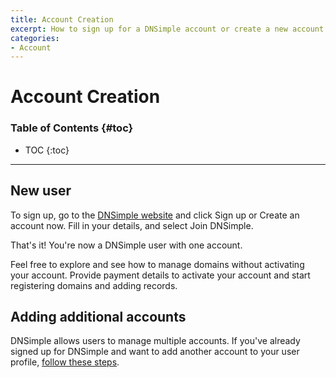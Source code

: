 ```yaml
---
title: Account Creation
excerpt: How to sign up for a DNSimple account or create a new account for an existing DNSimple user.
categories:
- Account
---
```


# Account Creation

### Table of Contents {#toc}

* TOC
{:toc}

---

## New user

To sign up, go to the [DNSimple website](https://dnsimple.com) and click <label>Sign up</label> or <label>Create an account now</label>. Fill in your details, and select <label>Join DNSimple</label>.

That's it! You're now a DNSimple user with one account. 

Feel free to explore and see how to manage domains without activating your account.
Provide payment details to activate your account and start registering domains and adding records. 

## Adding additional accounts

DNSimple allows users to manage multiple accounts. If you've already signed up for DNSimple and want to add another account to your user profile, [follow these steps](/articles/account-multi/#creating).
